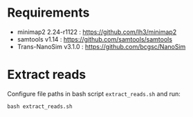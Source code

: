 
# Requirements

* minimap2 2.24-r1122 : https://github.com/lh3/minimap2
* samtools v1.14 : https://github.com/samtools/samtools
* Trans-NanoSim v3.1.0 : https://github.com/bcgsc/NanoSim

# Extract reads

Configure file paths in bash script `extract_reads.sh` and run:

```
bash extract_reads.sh
```

